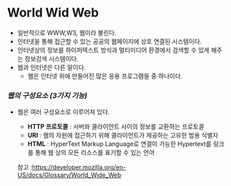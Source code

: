 # World Wid Web

- 일반적으로 WWW,W3, 웹이라 불린다. 
- 인터넷을 통해 접근할 수 있는 공공의 웹페이지에 상호 연결된 시스템이다.
- 인터넷상의 정보를 하이퍼텍스트 방식과 멀티미디어 환경에서 검색할 수 있게 해주는 정보검색 시스템이다.
- 웹과 인터넷은 다른 말이다.
  - 웹은 인터넷 위에 만들어진 많은 응용 프로그램들 중 하나이다.



### *웹의 구성요소* *(3가지 기능)*

- 웹은 여러 구성요소로 이루어져 있다.
  - **HTTP 프로토콜** : 서버와 클라이언트 사이의 정보를 교환하는 프로토콜
  - **URI** : 웹의 자원에 접근하기 위해 클라이언트가 제공하는 고유한 범용 식별자
  - **HTML** : HyperText Markup Language로 연결이 가능한 Hypertext를 링크를 통해 웹 상의 모든 리소스를 표기할 수 있는 언어
  
  참고 :https://developer.mozilla.org/en-US/docs/Glossary/World_Wide_Web
       
